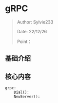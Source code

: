 # gRPC

> Author: Sylvie233
>
> Date: 22/12/26
>
> Point：

## 基础介绍



## 核心内容

```
grpc:
	Dial():
	NewServer():
	
```


